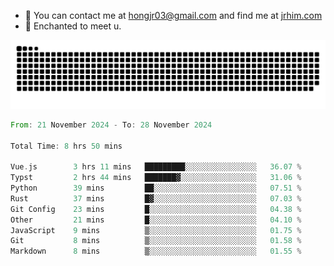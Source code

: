 - 📧 You can contact me at hongjr03@gmail.com and find me at [jrhim.com](https://jrhim.com/)
- 💜 Enchanted to meet u.

![snake_animation](https://raw.githubusercontent.com/hongjr03/hongjr03/output/github-contribution-grid-snake.svg)

<!--START_SECTION:waka-->

```rust
From: 21 November 2024 - To: 28 November 2024

Total Time: 8 hrs 50 mins

Vue.js        3 hrs 11 mins   █████████░░░░░░░░░░░░░░░░   36.07 %
Typst         2 hrs 44 mins   ███████▓░░░░░░░░░░░░░░░░░   31.06 %
Python        39 mins         ██░░░░░░░░░░░░░░░░░░░░░░░   07.51 %
Rust          37 mins         █▓░░░░░░░░░░░░░░░░░░░░░░░   07.03 %
Git Config    23 mins         █░░░░░░░░░░░░░░░░░░░░░░░░   04.38 %
Other         21 mins         █░░░░░░░░░░░░░░░░░░░░░░░░   04.10 %
JavaScript    9 mins          ▒░░░░░░░░░░░░░░░░░░░░░░░░   01.75 %
Git           8 mins          ▒░░░░░░░░░░░░░░░░░░░░░░░░   01.58 %
Markdown      8 mins          ▒░░░░░░░░░░░░░░░░░░░░░░░░   01.55 %
```

<!--END_SECTION:waka-->
